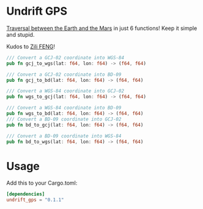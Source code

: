 # Undrift GPS

[Traversal between the Earth and the Mars](https://en.wikipedia.org/wiki/Restrictions_on_geographic_data_in_China#Coordinate_systems) in just 6 functions! Keep it simple and stupid.

Kudos to [Zili FENG](https://github.com/fengzee-me/)!

```rust
/// Convert a GCJ-02 coordinate into WGS-84
pub fn gcj_to_wgs(lat: f64, lon: f64) -> (f64, f64)

/// Convert a GCJ-02 coordinate into BD-09
pub fn gcj_to_bd(lat: f64, lon: f64) -> (f64, f64)

/// Convert a WGS-84 coordinate into GCJ-02
pub fn wgs_to_gcj(lat: f64, lon: f64) -> (f64, f64)

/// Convert a WGS-84 coordinate into BD-09
pub fn wgs_to_bd(lat: f64, lon: f64) -> (f64, f64)
/// Convert a BD-09 coordinate into GCJ-02
pub fn bd_to_gcj(lat: f64, lon: f64) -> (f64, f64)

/// Convert a BD-09 coordinate into WGS-84
pub fn bd_to_wgs(lat: f64, lon: f64) -> (f64, f64)
```

# Usage

Add this to your Cargo.toml:

```toml
[dependencies]
undrift_gps = "0.1.1"
```
